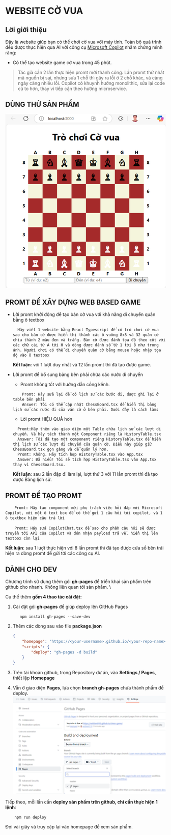 # WEBSITE CỜ VUA

## Lời giới thiệu

Đây là website giúp bạn có thể chơi cờ vua với máy tính. Toàn bộ quá trình đều được thực hiện qua AI với công cụ [Microsoft Copilot](https://copilot.cloud.microsoft/) nhằm chứng minh răng:

- Có thể tạo website game cờ vua trong 45 phút.

> Tác giả cần 2 lần thực hiện promt mới thành công. Lần promt thứ nhất mã nguồn bị sai, nhưng sửa 1 chỗ thì gây ra lỗi ở 2 chỗ khác, và càng ngày càng nhiều lỗi.
> Copilot có khuynh hướng monolithic, sửa lại code cũ to hơn, thay vì tiếp cận theo hướng microservice. 

## DÙNG THỬ SẢN PHẨM

![alt text](./assets/demo.png)

## PROMT ĐỂ XÂY DỰNG WEB BASED GAME

- Lời promt khởi động để tạo bàn cờ vua với khả năng di chuyển quân bằng ô textbox

  ```plain
    Hãy viết 1 website bằng React Typescript để có trò chơi cờ vua sao cho bàn cờ được hiển thị thành các ô vuông 8x8 và 32 quân cờ chia thành 2 màu đen và trắng. Bàn cờ được đánh tọa độ theo cột với các chữ cái từ A tới H và dòng được đánh số từ 1 tới 8 như trong ảnh. Người chơi có thể di chuyển quân cờ bằng mouse hoặc nhập tọa độ vào ô textbox
  ```
  
  __Kết luận__: với 1 lượt duy nhất và 12 lần promt thì đã tạo được game.

- Lời promt để bổ sung bảng bên phải chứa các nước di chuyển

  - Promt không tốt với hướng dẫn cồng kềnh.

  ```plain
      Promt: Hãy sửa lại để có lịch sử các bước đi, được ghi lại ở table bên phải
      Answer: Tôi có thể cập nhật ChessBoard.tsx để hiển thị bảng lịch sử các nước đi của ván cờ ở bên phải. Dưới đây là cách làm:
  ```

  - Lời promt HIỆU QUẢ hơn
  
  ```plain
    Promt:Hãy thêm vào giao diện một Table chứa lịch sử các lượt di chuyển. Và hãy tách thành một Component riêng là HistoryTable.tsx
    Answer: Tôi đã tạo một component riêng HistoryTable.tsx để hiển thị lịch sử các lượt di chuyển của quân cờ. Điều này giúp giữ ChessBoard.tsx gọn gàng và dễ quản lý hơn.
    Promt: Không. Hãy tích hợp HistoryTable.tsx vào App.tsx
    Answer: Đã hiểu! Tôi sẽ tích hợp HistoryTable.tsx vào App.tsx thay vì ChessBoard.tsx.
  ```
  
  __Kết luận__: sau 2 lần đập đi làm lại, lượt thứ 3 với 11 lần promt thì đã tạo được Bảng lịch sử.

## PROMT ĐỂ TẠO PROMT

  ```plain
      Promt: Hãy tạo component mới phụ trách việc hỏi đáp với Microsoft Copilot, với một ô text box để có thể gửi 1 câu hỏi tới copilot, và 1 ô textbox hiện câu trả lời

      Promt: Háy sửa CopilotChat.tsx để sao cho phần câu hỏi sẽ được truyền tới API của Copilot và đón nhận payload trả về, hiển thị lên textbox còn lại
  ```

  __Kết luận__: sau 1 lượt thực hiện với 8 lần promt thì đã tạo được cửa sổ bên trái hiện ra dòng promt để gửi tới các công cụ AI.


## DÀNH CHO DEV

Chương trình sử dụng thêm gói __gh-pages__ để triển khai sản phẩm trên github cho nhanh. Không liên quan tới sản phẩm. \

Cụ thể thêm __gồm 4 thao tác cài đặt:__

1. Cài đặt gói __gh-pages__ để giúp deploy lên GitHub Pages

   ```shell
      npm install gh-pages --save-dev
   ```

2. Thêm các dòng sau vào file __package.json__

    ```json
    {
        "homepage": "https://<your-username>.github.io/<your-repo-name>",
        "scripts": {
            "deploy": "gh-pages -d build"
        }
    }
    ```

3. Trên tài khoản github, trong Repository dự án, vào __Settings / Pages__, thiết lập __Homepage__ 

4. Vẫn ở giao diện __Pages__, lựa chọn __branch gh-pages__ chứa thành phẩm để deploy.\
![alt text](./assets//deploy_gh-pages.png)

Tiếp theo, mỗi lần cần __deploy sản phẩm trên github, chỉ cần thực hiện 1 lệnh__:

```shell
    npm run deploy
```

Đợi vài giây và truy cập lại vào homepage để xem sản phẩm.

